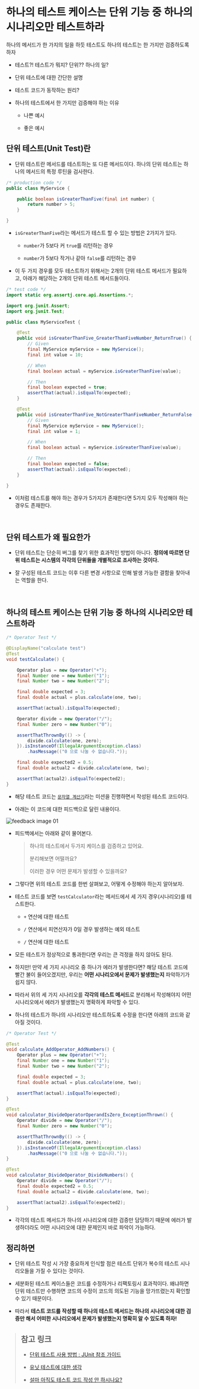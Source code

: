 # 하나의 테스트 케이스는 단위 기능 중 하나의 시나리오만 테스트하라

하나의 메서드가 한 가지의 일을 하듯 테스트도 하나의 테스트는 한 가지만 검증하도록 하자

- 테스트?! 테스트가 뭐지? 단위?? 하나의 일?

- 단위 테스트에 대한 간단한 설명

- 테스트 코드가 동작하는 원리?

- 하나의 테스트에서 한 가지만 검증해야 하는 이유

  - 나쁜 예시

  - 좋은 예시

## 단위 테스트(Unit Test)란

- 단위 테스트란 메서드를 테스트하는 또 다른 메서드이다. 하나의 단위 테스트는 하나의 메서드의 특정 루틴을 검사한다.

```java
/* production code */
public class MyService {

    public boolean isGreaterThanFive(final int number) {
        return number > 5;
    }

}
```

- `isGreaterThanFive`라는 메서드가 테스트 할 수 있는 방법은 2가지가 있다.

  - `number`가 5보다 커 `true`를 리턴하는 경우

  - `number`가 5보다 작거나 같아 `false`를 리턴하는 경우

- 이 두 가지 경우를 모두 테스트하기 위해서는 2개의 단위 테스트 메서드가 필요하고, 아래가 해당하는 2개의 단위 테스트 메서드들이다.

```java
/* test code */
import static org.assertj.core.api.Assertions.*;

import org.junit.Assert;
import org.junit.Test;

public class MyServiceTest {

    @Test
    public void isGreaterThanFive_GreaterThanFiveNumber_ReturnTrue() {
        // Given
        final MyService myService = new MyService();
        final int value = 10;

        // When
        final boolean actual = myService.isGreaterThanFive(value);

        // Then
        final boolean expected = true;
        assertThat(actual).isEqualTo(expected);
    }

    @Test
    public void isGreaterThanFive_NotGreaterThanFiveNumber_ReturnFalse() {
        // Given
        final MyService myService = new MyService();
        final int value = 1;

        // When
        final boolean actual = myService.isGreaterThanFive(value);

        // Then
        final boolean expected = false;
        assertThat(actual).isEqualTo(expected);
    }

}
```

- 이처럼 테스트를 해야 하는 경우가 5가지가 존재한다면 5가지 모두 작성해야 하는 경우도 존재한다.

<br/>

## 단위 테스트가 왜 필요한가

- 단위 테스트는 단순히 버그를 찾기 위한 효과적인 방법이 아니다. **정의에 따르면 단위 테스트는 시스템의 각각의 단위들을 개별적으로 조사하는 것이다.**

- 잘 구성된 테스트 코드는 이후 다른 변경 사항으로 인해 발생 가능한 결함을 찾아내는 역할을 한다.

<br/>

## 하나의 테스트 케이스는 단위 기능 중 하나의 시나리오만 테스트하라

```java
/* Operator Test */

@DisplayName("calculate test")
@Test
void testCalculate() {

    Operator plus = new Operator("+");
    final Number one = new Number("1");
    final Number two = new Number("2");

    final double expected = 3;
    final double actual = plus.calculate(one, two);

    assertThat(actual).isEqualTo(expected);

    Operator divide = new Operator("/");
    final Number zero = new Number("0");

    assertThatThrownBy(() -> {
        divide.calculate(one, zero);
    }).isInstanceOf(IllegalArgumentException.class)
        .hasMessage(("0 으로 나눌 수 없습니다."));

    final double expected2 = 0.5;
    final double actual2 = divide.calculate(one, two);

    assertThat(actual2).isEqualTo(expected2);
}
```

- 해당 테스트 코드는 [`문자열 계산기`](https://github.com/woowacourse/java-calculator)라는 미션을 진행하면서 작성된 테스트 코드이다.

- 아래는 이 코드에 대한 피드백으로 달린 내용이다.

![feedback image 01](./images/2020_04_07_image01.png)

- 피드백에서는 아래와 같이 물어본다.

  > 하나의 테스트에서 두가지 케이스를 검증하고 있어요.
  >
  > 분리해보면 어떨까요?
  >
  > 이러한 경우 어떤 문제가 발생할 수 있을까요?

- 그렇다면 위의 테스트 코드를 한번 살펴보고, 어떻게 수정해야 하는지 알아보자. 

- 테스트 코드를 보면 `testCalculator`라는 메서드에서 세 가지 경우(시나리오)를 테스트한다.

  - `+` 연산에 대한 테스트

  - `/` 연산에서 피연산자가 0일 경우 발생하는 예외 테스트

  - `/` 연산에 대한 테스트

- 모든 테스트가 정상적으로 통과한다면 우리는 큰 걱정을 하지 않아도 된다.

- 하지만! 만약 세 가지 시나리오 중 하나가 에러가 발생한다면? 해당 테스트 코드에 빨간 불이 들어오겠지만, 우리는 **어떤 시나리오에서 문제가 발생했는지** 파악하기가 쉽지 않다.

- 따라서 위의 세 가지 시나리오를 **각각의 테스트 메서드**로 분리해서 작성해야지 어떤 시나리오에서 에러가 발생했는지 명확하게 파악할 수 있다.

- 하나의 테스트가 하나의 시나리오만 테스트하도록 수정을 한다면 아래의 코드와 같아질 것이다.

```java
/* Operator Test */

@Test
void calculate_AddOperator_AddNumbers() {
    Operator plus = new Operator("+");
    final Number one = new Number("1");
    final Number two = new Number("2");

    final double expected = 3;
    final double actual = plus.calculate(one, two);

    assertThat(actual).isEqualTo(expected);
}

@Test
void calculator_DivideOperatorOperandIsZero_ExceptionThrown() {
    Operator divide = new Operator("/");
    final Number zero = new Number("0");

    assertThatThrownBy(() -> {
        divide.calculate(one, zero);
    }).isInstanceOf(IllegalArgumentException.class)
        .hasMessage(("0 으로 나눌 수 없습니다."));
}

@Test
void calculator_DivideOperator_DivideNumbers() {
    Operator divide = new Operator("/");
    final double expected2 = 0.5;
    final double actual2 = divide.calculate(one, two);

    assertThat(actual2).isEqualTo(expected2);
}

```

- 각각의 테스트 메서드가 하나의 시나리오에 대한 검증만 담당하기 때문에 에러가 발생하더라도 어떤 시나리오에 대한 문제인지 바로 파악이 가능하다.

## 정리하면

-  단위 테스트 작성 시 가장 중요하게 인식할 점은 테스트 단위가 복수의 테스트 시나리오들을 가질 수 있다는 것이다.

- 세분화된 테스트 케이스들은 코드를 수정하거나 리팩토링시 효과적이다. 왜냐하면 단위 테스트만 수행하면 코드의 수정이 코드의 의도된 기능을 망가뜨렸는지 확인할 수 있기 때문이다.

- 따라서 **테스트 코드를 작성할 때 하나의 테스트 메서드는 하나의 시나리오에 대한 검증만 해서 어떠한 시나리오에서 문제가 발생했는지 명확히 알 수 있도록 하자!**


> ## 참고 링크
>
> - [단위 테스트 사용 방법 : JUnit 참조 가이드](https://brunch.co.kr/@pubjinson/16)
>
> - [유닛 테스트에 대한 생각](https://blog.outsider.ne.kr/1275)
>
> - [설마 아직도 테스트 코드 작성 안 하시나요?](https://medium.com/@ssowonny/%EC%84%A4%EB%A7%88-%EC%95%84%EC%A7%81%EB%8F%84-%ED%85%8C%EC%8A%A4%ED%8A%B8-%EC%BD%94%EB%93%9C%EB%A5%BC-%EC%9E%91%EC%84%B1-%EC%95%88-%ED%95%98%EC%8B%9C%EB%82%98%EC%9A%94-b54ec61ef91a)
